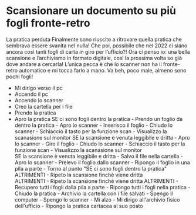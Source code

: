 # Scansionare un documento su più fogli fronte-retro
La pratica perduta
Finalmente sono riuscito a ritrovare quella pratica che sembrava essere svanita nel nulla!
Che poi, possibile che nel 2022 ci siano ancora così tanti fogli di carta in giro per l’ufficio?!
Ora ci penso io: una bella scansione e l’archiviamo in formato digitale, così la prossima volta so già dove andare a cercarla!
L’unica pecca è che lo scanner non ha il fronte-retro automatico e mi tocca farlo a mano. Va beh, poco male, almeno sono pochi fogli!

- Mi dirigo verso il pc
- Accendo il pc
- Accendo lo scanner
- Creo la cartella per i file
- Prendo la pratica 
- Apro la pratica​
	SE ci sono fogli dentro la pratica
		- Prendo un foglio da dentro la pratica
        - Apro lo scanner
        - Inserisco il foglio​
        - Chiudo lo scanner
        - Schiaccio il tasto per la funzione scan
        - Visualizzo la scanasione sul monitor
            SE la scansione è venuta leggibile e dritta
                - Apro lo scanner
                - Giro il foglio
                - Chiudo lo scanner
                - Schiaccio il tasto per la funzione scan
                - Visualizzo la scanasione sul monitor                
            		SE la scansione è venuta leggibile e dritta
            		    - Salvo il file nella cartella
            		    - Apro lo scanner
            		    - Prelevo il foglio dallo scanner
            		    - Ripongo il foglio in una pila a parte
						- Torno al punto "SE ci sono fogli dentro la pratica"
            		ALTRIMENTI
            		 - Ripeto la scansione finchè viene dritta                    
            ALTRIMENTI 
                - Ripeto la scansione finchè viene dritta​
    ALTRIMENTI 
		- Recupero tutti i fogli dalla pila a parte
		- Ripongo tutti i fogli nella pratica
        - Chiudo la pratica 
        - Archivio la cartella con i file salvati
		- Spengo il computer
		- Spengo lo scanner
		- Mi alzo
		- Mi dirigo all'archivio fisico dell'ufficio
		- Ripongo la pratica cartacea al suo posto